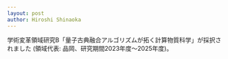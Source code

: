 ```yaml
---
layout: post
author: Hiroshi Shinaoka
---
```


学術変革領域研究B「量子古典融合アルゴリズムが拓く計算物質科学」が採択されました (領域代表: 品岡、研究期間2023年度〜2025年度)。